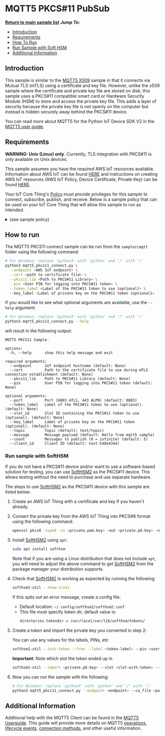 # MQTT5 PKCS#11 PubSub

[**Return to main sample list**](../README.md)
*__Jump To:__*
* [Introduction](#introduction)
* [Requirements](#requirements)
* [How To Run](#how-to-run)
* [Run Sample with Soft HSM](#run-sample-with-softhsm)
* [Additional Information](#additional-information)

## Introduction
This sample is similar to the [MQTT5 X509](./mqtt5_x509.md) sample in that it connects via Mutual TLS (mTLS) using a certificate and key file. However, unlike the x509 sample where the certificate and private key file are stored on disk, this sample uses a PKCS#11 compatible smart card or Hardware Security Module (HSM) to store and access the private key file. This adds a layer of security because the private key file is not openly on the computer but instead is hidden securely away behind the PKCS#11 device.

You can read more about MQTT5 for the Python IoT Device SDK V2 in the [MQTT5 user guide](../../documents/MQTT5_Userguide.md).

## Requirements

**WARNING: Unix (Linux) only**. Currently, TLS integration with PKCS#11 is only available on Unix devices.

This sample assumes you have the required AWS IoT resources available. Information about AWS IoT can be found [HERE](https://docs.aws.amazon.com/iot/latest/developerguide/what-is-aws-iot.html) and instructions on creating AWS IoT resources (AWS IoT Policy, Device Certificate, Private Key) can be found [HERE](https://docs.aws.amazon.com/iot/latest/developerguide/create-iot-resources.html).

Your IoT Core Thing's [Policy](https://docs.aws.amazon.com/iot/latest/developerguide/iot-policies.html) must provide privileges for this sample to connect, subscribe, publish, and receive. Below is a sample policy that can be used on your IoT Core Thing that will allow this sample to run as intended.

<details>
<summary>(see sample policy)</summary>
<pre>
{
  "Version": "2012-10-17",
  "Statement": [
    {
      "Effect": "Allow",
      "Action": [
        "iot:Publish",
        "iot:Receive"
      ],
      "Resource": [
        "arn:aws:iot:<b>region</b>:<b>account</b>:topic/test/topic"
      ]
    },
    {
      "Effect": "Allow",
      "Action": [
        "iot:Subscribe"
      ],
      "Resource": [
        "arn:aws:iot:<b>region</b>:<b>account</b>:topicfilter/test/topic"
      ]
    },
    {
      "Effect": "Allow",
      "Action": [
        "iot:Connect"
      ],
      "Resource": [
        "arn:aws:iot:<b>region</b>:<b>account</b>:client/test-*"
      ]
    }
  ]
}
</pre>

Replace with the following with the data from your AWS account:
* `<region>`: The AWS IoT Core region where you created your AWS IoT Core thing you wish to use with this sample. For example `us-east-1`.
* `<account>`: Your AWS IoT Core account ID. This is the set of numbers in the top right next to your AWS account name when using the AWS IoT Core website.

Note that in a real application, you may want to avoid the use of wildcards in your ClientID or use them selectively. Please follow best practices when working with AWS on production applications using the SDK. Also, for the purposes of this sample, please make sure your policy allows a client ID of `test-*` to connect or use `--client_id <client ID here>` to send the client ID your policy supports.

</details>

## How to run

The MQTT5 PKCS11 connect sample can be run from the `samples\mqtt` folder using the following command:

```sh
# For Windows: replace 'python3' with 'python' and '/' with '\'
python3 mqtt5_pkcs11_connect.py \
  --endpoint <AWS IoT endpoint> \
  --cert <path to certificate file> \
  --pkcs11_lib <Path to PKCS#11 Library> \
  --pin <User PIN for logging into PKCS#11 token> \
  --token_label <Label of the PKCS#11 token to use (optional)> \
  --key_label <Label of private key on the PKCS#11 token (optional)>
```

If you would like to see what optional arguments are available, use the `--help` argument:
``` sh
# For Windows: replace 'python3' with 'python' and '/' with '\'
python3 mqtt5_pkcs11_connect.py --help
```
will result in the following output:
```
MQTT5 PKCS11 Sample.

options:
  -h, --help      show this help message and exit

required arguments:
  --endpoint      IoT endpoint hostname (default: None)
  --cert          Path to the certificate file to use during mTLS connection establishment (default: None)
  --pkcs11_lib    Path to PKCS#11 Library (default: None)
  --pin           User PIN for logging into PKCS#11 token (default: None)

optional arguments:
  --port          Port (8883 mTLS, 443 ALPN) (default: 8883)
  --token_label   Label of the PKCS#11 token to use (optional). (default: None)
  --slot_id       Slot ID containing the PKCS#11 token to use (optional). (default: None)
  --key_label     Label of private key on the PKCS#11 token (optional). (default: None)
  --topic         Topic (default: test/topic)
  --message       Message payload (default: Hello from mqtt5 sample)
  --count         Messages to publish (0 = infinite) (default: 5)
  --client_id     Client ID (default: test-548e4344)
  ```

### Run sample with SoftHSM

If you do not have a PKCS#11 device and/or want to use a software-based solution for testing, you can use [SoftHSM2](https://www.opendnssec.org/softhsm/) as the PKCS#11 device. This allows testing without the need to purchase and use separate hardware.

The steps to use [SoftHSM2](https://www.opendnssec.org/softhsm/) as the PKCS#11 device with this sample are listed below:

1. Create an AWS IoT Thing with a certificate and key if you haven't already.

2. Convert the private key from the AWS IoT Thing into PKCS#8 format using the following command:

    ```sh
    openssl pkcs8 -topk8 -in <private.pem.key> -out <private.p8.key> -nocrypt
    ```

3. Install [SoftHSM2](https://www.opendnssec.org/softhsm/) using `apt`:

    ```sh
    sudo apt install softhsm
    ```

    Note that if you are using a Linux distribution that does not include `apt`, you will need to
    adjust the above command to get [SoftHSM2](https://www.opendnssec.org/softhsm/) from the package manager your distribution supports.

4. Check that [SoftHSM2](https://www.opendnssec.org/softhsm/) is working as expected by running the following:

    ```sh
    softhsm2-util --show-slots
    ```

    If this spits out an error message, create a config file:
    *   Default location: `~/.config/softhsm2/softhsm2.conf`
    *   This file must specify token dir, default value is:
        ```sh
        directories.tokendir = /usr/local/var/lib/softhsm/tokens/
        ```

5. Create a token and import the private key you converted in step 2:

    You can use any values for the labels, PINs, etc

    ```sh
    softhsm2-util --init-token --free --label <token-label> --pin <user-pin> --so-pin <so-pin>
    ```

    **Important**: Note which slot the token ended up in

    ```sh
    softhsm2-util --import <private.p8.key> --slot <slot-with-token> --label <key-label> --id <hex-chars> --pin <user-pin>
    ```

6. Now you can run the sample with the following:

    ```sh
    # For Windows: replace 'python3' with 'python' and '/' with '\'
    python3 mqtt5_pkcs11_connect.py --endpoint <endpoint> --ca_file <path to root CA> --cert <path to certificate> --pkcs11_lib <path to PKCS11 lib> --pin <user-pin> --token_label <token-label> --key_label <key-label>
    ```
  
  ## Additional Information
Additional help with the MQTT5 Client can be found in the [MQTT5 Userguide](../../documents/MQTT5_Userguide.md). This guide will provide more details on MQTT5 [operations](../../documents/MQTT5_Userguide.md#optional-keyword-arguments), [lifecycle events](../../documents/MQTT5_Userguide.md#lifecycle-events), [connection methods](../../documents/MQTT5_Userguide.md#connecting-to-aws-iot-core), and other useful information.
